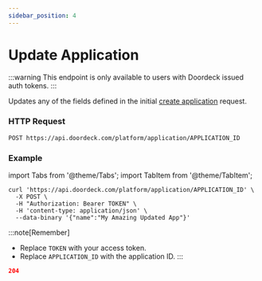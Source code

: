 ```yaml
---
sidebar_position: 4
---
```


# Update Application

:::warning
This endpoint is only available to users with Doordeck issued auth tokens.
:::

Updates any of the fields defined in the initial [create application](./create-application.md) request.

### HTTP Request

`POST https://api.doordeck.com/platform/application/APPLICATION_ID`

### Example

import Tabs from '@theme/Tabs';
import TabItem from '@theme/TabItem';

<Tabs>
<TabItem value="request" label="Request">

```shell showLineNumbers title="CURL"
curl 'https://api.doordeck.com/platform/application/APPLICATION_ID' \
  -X POST \
  -H "Authorization: Bearer TOKEN" \
  -H 'content-type: application/json' \
  --data-binary '{"name":"My Amazing Updated App"}'
```

:::note[Remember]
* Replace `TOKEN` with your access token.
* Replace `APPLICATION_ID` with the application ID.
:::

</TabItem>
<TabItem value="response" label="Response">

```json showLineNumbers title="HTTP CODE"
204
```

</TabItem>
</Tabs>
